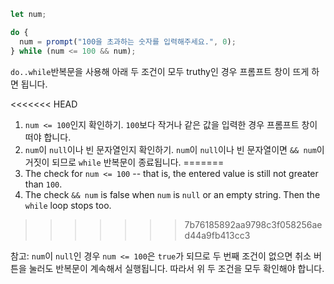 
```js run demo
let num;

do {
  num = prompt("100을 초과하는 숫자를 입력해주세요.", 0);
} while (num <= 100 && num);
```

`do..while`반복문을 사용해 아래 두 조건이 모두 truthy인 경우 프롬프트 창이 뜨게 하면 됩니다.

<<<<<<< HEAD
1. `num <= 100`인지 확인하기. `100`보다 작거나 같은 값을 입력한 경우 프롬프트 창이 떠야 합니다.
2.  `num`이 `null`이나 빈 문자열인지 확인하기. `num`이 `null`이나 빈 문자열이면 `&& num`이 거짓이 되므로 `while` 반복문이 종료됩니다.
=======
1. The check for `num <= 100` -- that is, the entered value is still not greater than `100`.
2. The check `&& num` is false when `num` is `null` or an empty string. Then the `while` loop stops too.
>>>>>>> 7b76185892aa9798c3f058256aed44a9fb413cc3

참고: `num`이 `null`인 경우 `num <= 100`은 `true`가 되므로 두 번째 조건이 없으면 취소 버튼을 눌러도 반복문이 계속해서 실행됩니다. 따라서 위 두 조건을 모두 확인해야 합니다.
